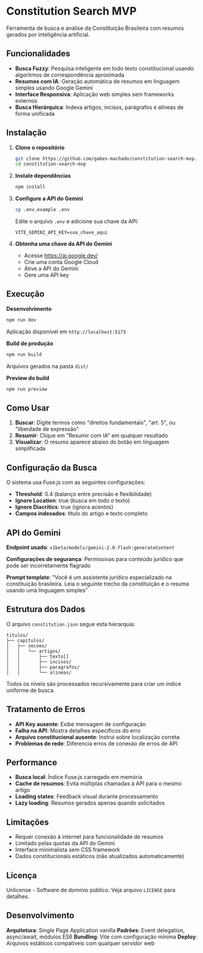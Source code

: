 # Constitution Search MVP

Ferramenta de busca e análise da Constituição Brasileira com resumos gerados por inteligência artificial.

## Funcionalidades

- **Busca Fuzzy**: Pesquisa inteligente em todo texto constitucional usando algoritmos de correspondência aproximada
- **Resumos com IA**: Geração automática de resumos em linguagem simples usando Google Gemini
- **Interface Responsiva**: Aplicação web simples sem frameworks externos
- **Busca Hierárquica**: Indexa artigos, incisos, parágrafos e alíneas de forma unificada

## Instalação

1. **Clone o repositório**
   ```bash
   git clone https://github.com/gabes-machado/constitution-search-mvp.git
   cd constitution-search-mvp
   ```

2. **Instale dependências**
   ```bash
   npm install
   ```

3. **Configure a API do Gemini**
   ```bash
   cp .env.example .env
   ```
   
   Edite o arquivo `.env` e adicione sua chave da API:
   ```
   VITE_GEMINI_API_KEY=sua_chave_aqui
   ```

4. **Obtenha uma chave da API do Gemini**
   - Acesse https://ai.google.dev/
   - Crie uma conta Google Cloud
   - Ative a API do Gemini
   - Gere uma API key

## Execução

**Desenvolvimento**
```bash
npm run dev
```
Aplicação disponível em `http://localhost:5173`

**Build de produção**
```bash
npm run build
```
Arquivos gerados na pasta `dist/`

**Preview do build**
```bash
npm run preview
```

## Como Usar

1. **Buscar**: Digite termos como "direitos fundamentais", "art. 5", ou "liberdade de expressão"
2. **Resumir**: Clique em "Resumir com IA" em qualquer resultado
3. **Visualizar**: O resumo aparece abaixo do botão em linguagem simplificada

## Configuração da Busca

O sistema usa Fuse.js com as seguintes configurações:
- **Threshold**: 0.4 (balanço entre precisão e flexibilidade)
- **Ignore Location**: true (busca em todo o texto)
- **Ignore Diacritics**: true (ignora acentos)
- **Campos indexados**: título do artigo e texto completo

## API do Gemini

**Endpoint usado**: `v1beta/models/gemini-2.0-flash:generateContent`

**Configurações de segurança**: Permissivas para conteúdo jurídico que pode ser incorretamente flagrado

**Prompt template**: "Você é um assistente jurídico especializado na constituição brasileira. Leia o seguinte trecho da constituição e o resuma usando uma linguagem simples"

## Estrutura dos Dados

O arquivo `constitution.json` segue esta hierarquia:
```
titulos/
├── capitulos/
│   ├── secoes/
│   │   └── artigos/
│   │       ├── texto[]
│   │       ├── incisos/
│   │       ├── paragrafos/
│   │       └── alineas/
```

Todos os níveis são processados recursivamente para criar um índice uniforme de busca.

## Tratamento de Erros

- **API Key ausente**: Exibe mensagem de configuração
- **Falha na API**: Mostra detalhes específicos do erro
- **Arquivo constitucional ausente**: Instrui sobre localização correta
- **Problemas de rede**: Diferencia erros de conexão de erros de API

## Performance

- **Busca local**: Índice Fuse.js carregado em memória
- **Cache de resumos**: Evita múltiplas chamadas à API para o mesmo artigo
- **Loading states**: Feedback visual durante processamento
- **Lazy loading**: Resumos gerados apenas quando solicitados

## Limitações

- Requer conexão à internet para funcionalidade de resumos
- Limitado pelas quotas da API do Gemini
- Interface minimalista sem CSS framework
- Dados constitucionais estáticos (não atualizados automaticamente)

## Licença

Unlicense - Software de domínio público. Veja arquivo `LICENSE` para detalhes.

## Desenvolvimento

**Arquitetura**: Single Page Application vanilla
**Padrões**: Event delegation, async/await, módulos ES6
**Bundling**: Vite com configuração mínima
**Deploy**: Arquivos estáticos compatíveis com qualquer servidor web